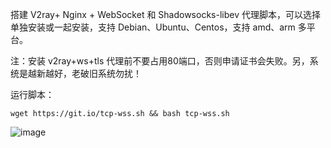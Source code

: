 搭建 V2ray+ Nginx + WebSocket 和 Shadowsocks-libev 代理脚本，可以选择单独安装或一起安装，支持 Debian、Ubuntu、Centos，支持 amd、arm 多平台。

注：安装 v2ray+ws+tls 代理前不要占用80端口，否则申请证书会失败。另，系统是越新越好，老破旧系统勿扰！

运行脚本：

`wget https://git.io/tcp-wss.sh && bash tcp-wss.sh`

![image](https://user-images.githubusercontent.com/13328328/127747290-d6485b45-f84f-44da-ad32-6d374f21d35f.JPG)
